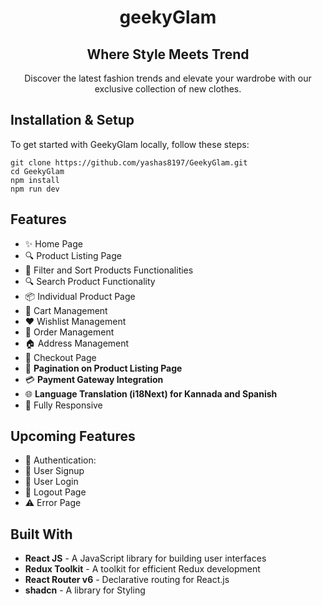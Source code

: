<div align="center">
    <h1 align="center">geekyGlam</h1>
    <h2 align="center">Where Style Meets Trend</h2>
    <p align="center">Discover the latest fashion trends and elevate your wardrobe with our exclusive collection of new clothes.</p>
</div>

## **Installation & Setup**

To get started with GeekyGlam locally, follow these steps:

    git clone https://github.com/yashas8197/GeekyGlam.git
    cd GeekyGlam
    npm install
    npm run dev

## **Features**

- ✨ Home Page
- 🔍 Product Listing Page
- 🔧 Filter and Sort Products Functionalities
- 🔍 Search Product Functionality
- 📦 Individual Product Page
- 🛒 Cart Management
- ❤️ Wishlist Management
- 📝 Order Management
- 🏠 Address Management
- 🛒 Checkout Page
- 📜 **Pagination on Product Listing Page**
- 💳 **Payment Gateway Integration**
- 🌐 **Language Translation (i18Next) for Kannada and Spanish**
- 📱 Fully Responsive

## Upcoming Features

- 🔑 Authentication:
- 📝 User Signup
- 🔑 User Login
- 🚪 Logout Page
- ⚠️ Error Page

## **Built With**

- **React JS** - A JavaScript library for building user interfaces
- **Redux Toolkit** - A toolkit for efficient Redux development
- **React Router v6** - Declarative routing for React.js
- **shadcn** - A library for Styling
